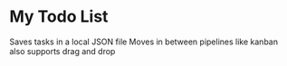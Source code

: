 # My Todo List
Saves tasks in a local JSON file
Moves in between pipelines like kanban
also supports drag and drop

